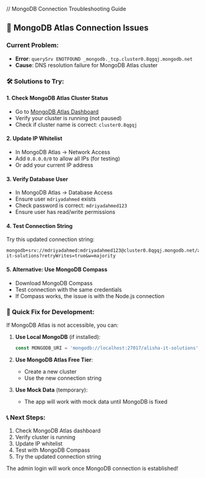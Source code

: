 // MongoDB Connection Troubleshooting Guide

## 🔧 MongoDB Atlas Connection Issues

### Current Problem:
- **Error**: `querySrv ENOTFOUND _mongodb._tcp.cluster0.8qgqj.mongodb.net`
- **Cause**: DNS resolution failure for MongoDB Atlas cluster

### 🛠️ Solutions to Try:

#### 1. **Check MongoDB Atlas Cluster Status**
- Go to [MongoDB Atlas Dashboard](https://cloud.mongodb.com/)
- Verify your cluster is running (not paused)
- Check if cluster name is correct: `cluster0.8qgqj`

#### 2. **Update IP Whitelist**
- In MongoDB Atlas → Network Access
- Add `0.0.0.0/0` to allow all IPs (for testing)
- Or add your current IP address

#### 3. **Verify Database User**
- In MongoDB Atlas → Database Access
- Ensure user `mdriyadahmed` exists
- Check password is correct: `mdriyadahmed123`
- Ensure user has read/write permissions

#### 4. **Test Connection String**
Try this updated connection string:
```
mongodb+srv://mdriyadahmed:mdriyadahmed123@cluster0.8qgqj.mongodb.net/alisha-it-solutions?retryWrites=true&w=majority
```

#### 5. **Alternative: Use MongoDB Compass**
- Download MongoDB Compass
- Test connection with the same credentials
- If Compass works, the issue is with the Node.js connection

### 🚀 Quick Fix for Development:

If MongoDB Atlas is not accessible, you can:

1. **Use Local MongoDB** (if installed):
   ```javascript
   const MONGODB_URI = 'mongodb://localhost:27017/alisha-it-solutions'
   ```

2. **Use MongoDB Atlas Free Tier**:
   - Create a new cluster
   - Use the new connection string

3. **Use Mock Data** (temporary):
   - The app will work with mock data until MongoDB is fixed

### 📞 Next Steps:
1. Check MongoDB Atlas dashboard
2. Verify cluster is running
3. Update IP whitelist
4. Test with MongoDB Compass
5. Try the updated connection string

The admin login will work once MongoDB connection is established!
